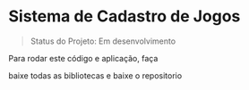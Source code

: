 <h1>Sistema de Cadastro de Jogos</h1>

> Status do Projeto: Em desenvolvimento

Para rodar este código e aplicação, faça

baixe todas as bibliotecas e baixe o repositorio

